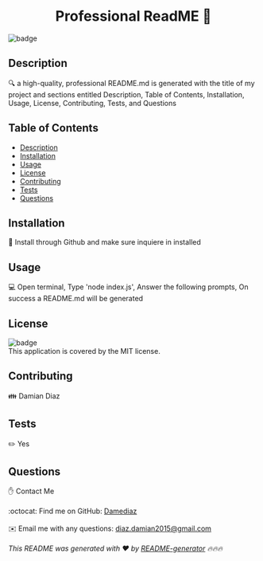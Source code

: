 
<h1 align="center">Professional ReadME 👋</h1>
  
![badge](https://img.shields.io/badge/license-MIT-brightgreen)<br />
## Description
🔍  a high-quality, professional README.md is generated with the title of my project and sections entitled Description, Table of Contents, Installation, Usage, License, Contributing, Tests, and Questions
## Table of Contents
- [Description](#description)
- [Installation](#installation)
- [Usage](#usage)
- [License](#license)
- [Contributing](#contributing)
- [Tests](#tests)
- [Questions](#questions)
## Installation
💾 Install through Github and make sure inquiere in installed
## Usage
💻 Open terminal, Type 'node index.js', Answer the following prompts, On success a README.md will be generated
## License
![badge](https://img.shields.io/badge/license-MIT-brightgreen)
<br />
This application is covered by the MIT license. 
## Contributing
👪 Damian Diaz
## Tests
✏️ Yes
## Questions
✋ Contact Me<br />
<br />
:octocat: Find me on GitHub: [Damediaz](https://github.com/Damediaz)<br />
<br />
✉️ Email me with any questions: diaz.damian2015@gmail.com<br /><br />
_This README was generated with ❤️ by [README-generator](https://github.com/jpd61/README-generator) 🔥🔥🔥_
    